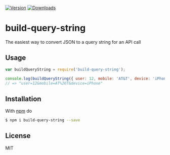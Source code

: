  [![Version](https://img.shields.io/npm/v/build-query-string.svg)](https://www.npmjs.com/package/build-query-string)
 [![Downloads](https://img.shields.io/npm/dt/build-query-string.svg)](https://www.npmjs.com/package/build-query-string)
 
 # build-query-string
 
 The easiest way to convert JSON to a query string for an API call
 
 ## Usage
 ```js
 var buildQueryString = require('build-query-string');
 
 console.log(buildQueryString({ user: 12, mobile: 'AT&T', device: 'iPhone' }));
 // => "user=12&mobile=AT%26T&device=iPhone"
 ```
 
 ## Installation
 
 With [npm](https://npmjs.org) do
 ```bash
 $ npm i build-query-string --save
 ```

  ## License
 
 MIT